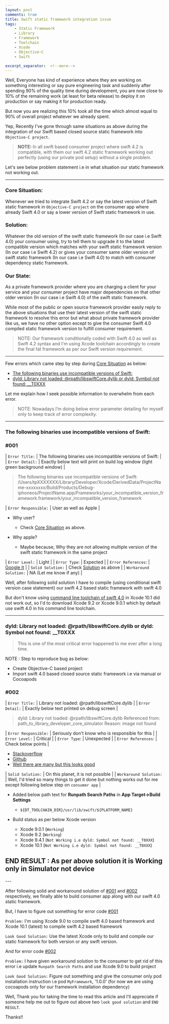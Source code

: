 ```yaml
---
layout: post
comments: true
title: Swift static framework integration issue
tags: 
    - Static Framework
    - Library 
    - Framework 
    - Toolchain
    - Xcode
    - Objective-C
    - Swift

excerpt_separator:  <!--more-->
---
```


Well, Everyone has kind of experience where they are working on something interesting or say pure engineering task and suddenly after spending 90% of the quality time during development, you are now close to 10% of the remaining work (at least for beta release) to deploy it on production or say making it for production ready.

But now you are realizing this 10% took all the time which almost equal to 90% of overall project whatever we already spent.

Yep, Recently I've gone through same situations as above during the integration of our Swift based closed source static framework into `Objective-C project`.

>  **NOTE:** In all swift based consumer project where swift 4.2 is compatible, with them our swift 4.2 static framework working out perfectly (using our private pod setup) without a single problem.

Let's see below problem statement i.e in what situation our static framework not working out.

---

### Core Situation: 
Whenever we tried to integrate Swift 4.2 or say the latest version of Swift static framework in `Objective-C project` on the consumer app where already Swift 4.0 or say a lower version of Swift static framework in use.

### Solution: 
Whatever the old version of the swift static framework (In our case i.e Swift 4.0) your consumer using, try to tell them to upgrade it to the latest compatible version which matches with your swift static framework version (In our case i.e Swift 4.2) or gives your consumer same older version  of swift static framework (In our case i.e Swift 4.0) to match with consumer dependency static framework.

### Our State: 
As a private framework provider where you are charging a client for your service and your consumer project have major dependencies on that other older version (In our case i.e Swift 4.0) of the swift static framework.

While most of the public or open source framework provider easily reply to the above situations that use their latest version of the swift static framework to resolve this error but what about private framework provider like us, we have no other option except to give the consumer Swift 4.0 compiled static framework version to fulfill consumer requirement.

>  NOTE: Our framework conditionally coded with Swift 4.0 as well as Swift 4.2 syntax and I'm using Xcode toolchain accordingly to create the final fat framework as per our Swift version requirement.

---

Few errors which came step by step during [Core Situation](#core-situation) as below:
- [The following binaries use incompatible versions of Swift:](#001)
- [dyld: Library not loaded: @rpath/libswiftCore.dylib or dyld: Symbol not found: __T0XXX](#002)

Let me explain how I seek possible information to overwhelm from each error. 
  
>  NOTE: Nowadays I’m doing below error parameter detailing for myself only to keep track of error complexity.

---

<h3>The following binaries use incompatible versions of Swift: </h3>

### #001 

| `Error Title:` | The following binaries use incompatible versions of Swift: |
| `Error Detail:` | Exactly below text will print on build log window (light green background window) | 

>  The following binaries use incompatible versions of Swift: /Users/tpXXXXXXX/Library/Developer/Xcode/DerivedData/ProjectName-xxxxxxxx/Build/Products/Debug-iphoneos/ProjectName.app/Frameworks/your_incompatible_version_framework.framework/your_incompatible_version_framework

| `Error Responsible:` | User as well as Apple |

- Why user?
	- Check [Core Situation](#core-situation) as above.

- Why apple?
	- Maybe because, Why they are not allowing multiple version of the swift static framework in the same project

| `Error Level:` | Light |
| `Error Type`: | Expected |
| `Error References`: | [Google It](https://www.google.com/search?q=The+following+binaries+use+incompatible+versions+of+Swift:+site:stackoverflow.com) |
| `Solid Solution:` | Check [Solution](#solution) as above |
| `Workaround Solution:` | NA (Let me know if any) |

Well, after following solid solution I have to compile (using conditional swift version case statement) our swift 4.2 based static framework with swift 4.0

But don't know using [command line toolchain of swift 4.0](https://swift.org/builds/swift-4.0-release/xcode/swift-4.0-RELEASE/swift-4.0-RELEASE-osx.pkg) in Xcode 10.1 did not work out, so I'd to download Xcode 9.2 or Xcode 9.0.1 which by default use swift 4.0 in his command line toolchain.

---

<h3>dyld: Library not loaded: @rpath/libswiftCore.dylib or dyld: Symbol not found: __T0XXX</h3>

>  This is one of the most critical error happened to me ever after a long time.

NOTE : Step to reproduce bug as below: 
- Create Objective-C based project
- Import swift 4.0 based closed source static framework i.e via manual or Cocoapods


### #002 

| `Error Title:` | Library not loaded: @rpath/libswiftCore.dylib |
| `Error Detail:` | Exactly below text printed on debug screen |

>  dyld: Library not loaded: @rpath/libswiftCore.dylib
Referenced from: path_to_library_developer_core_simulator Reason: image not found

| `Error Responsible:` | Seriously don't know who is responsible for this |
| `Error Level:` | Critical |
| `Error Type`: | Unexpected |
| `Error References`: | Check below points |

- [Stackoverflow](https://www.google.com/search?q=dyld:+Library+not+loaded:+@rpath/libswiftCore.dylib+site:stackoverflow.com)
- [Github](https://www.google.com/search?q=dyld%3A+Library+not+loaded%3A+%40rpath%2FlibswiftCore.dylib+site%3Agithub.com&oq=dyld%3A+Library+not+loaded%3A+%40rpath%2FlibswiftCore.dylib+site%3Agithub.com)
- [Well there are many but this looks good](https://stackoverflow.com/questions/26104975/dyld-library-not-loaded-rpath-libswiftcore-dylib-image-not-found)

| `Solid Solution:` | On this planet, it is not possible |
| `Workaround Solution:` | Well, I'd tried so many things to get it done but nothing works out for me except following below step on `consumer app` | 

- Added below path text for **Runpath Search Paths** in **App Target->Build Settings** 
	- `${DT_TOOLCHAIN_DIR}/usr/lib/swift/${PLATFORM_NAME}`

- Build status as per below Xcode version
    - Xcode 9.0.1 (`Working`)
    - Xcode 9.2 (`Working`)
    - Xcode 9.4.1 (`Not Working i.e dyld: Symbol not found: __T0XXX`)
    - Xcode 10.1 (`Not Working i.e dyld: Symbol not found: __T0XXX`)
 	
<h2>END RESULT : As per above solution it is Working only in Simulator not device </h2>
---

After following solid and workaround solution of [#001](#001) and [#002](#002) respectively, we finally able to build consumer app along with our swift 4.0 static framework.

But, I have to figure out something for error code [#001](#001) 

`Problem:` I'm using Xcode 9.0 to compile swift 4.0 based framework and Xcode 10.1 (latest) to compile swift 4.2 based framework

`Look Good Solution:` Use the latest Xcode only to build and compile our static framework for both version or any swift version.

And for error code [#002](#002)

`Problem:` I have given workaround solution to the consumer to get rid of this error i.e update `Runpath Search Paths` and use Xcode 9.0 to build project

`Look Good Solution:` Figure out something and give the consumer only pod installation instruction i.e pod `MyFramework`, '1.0.0' (for now we are using cocoapods only for our framework installation dependency)

Well, Thank you for taking the time to read this article and I'll appreciate if someone help me out to figure out above two `look good solution` and `END RESULT`.

Thanks!!